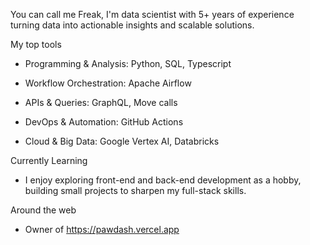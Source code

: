 You can call me Freak, I'm data scientist with 5+ years of experience turning data into actionable insights and scalable solutions.

My top tools

- Programming & Analysis: Python, SQL, Typescript

- Workflow Orchestration: Apache Airflow

- APIs & Queries: GraphQL, Move calls

- DevOps & Automation: GitHub Actions

- Cloud & Big Data: Google Vertex AI, Databricks

Currently Learning

- I enjoy exploring front-end and back-end development as a hobby, building small projects to sharpen my full-stack skills.

Around the web

- Owner of https://pawdash.vercel.app
